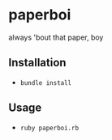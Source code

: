 # paperboi

always 'bout that paper, boy

## Installation

- `bundle install`


## Usage

- `ruby paperboi.rb`
